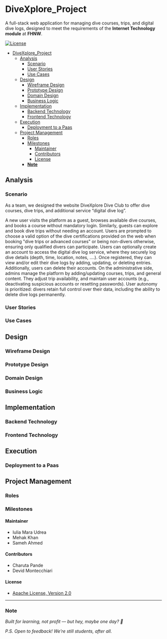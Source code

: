 # DiveXplore_Project
A full-stack web application for managing dive courses, trips, and digital dive logs, designed to meet the requirements of the **Internet Technology module** at **FHNW**.

[![License](https://img.shields.io/:license-apache-blue.svg)](http://www.apache.org/licenses/LICENSE-2.0.html)

<!-- TOC -->
* [DiveXplore_Project](#divexplore_project)
  * [Analysis](#analysis)
    * [Scenario](#scenario)
    * [User Stories](#user-stories)
    * [Use Cases](#use-cases)
  * [Design](#design)
    * [Wireframe Design](#wireframe-design)
    * [Prototype Design](#prototype-design)
    * [Domain Design](#domain-design)
    * [Business Logic](#business-logic)
  * [Implementation](#implementation)
    * [Backend Technology](#backend-technology)
    * [Frontend Technology](#frontend-technology)
  * [Execution](#execution)
    * [Deployment to a Paas](#deployment-to-a-paas)
  * [Project Management](#project-management)
    * [Roles](#roles)
    * [Milestones](#milestones)
      * [Maintainer](#maintainer)
      * [Contributors](#contributors)
      * [License](#license)
    * [**Note**](#note)
<!-- TOC -->

## Analysis
### Scenario
As a team, we designed the website DiveXplore Dive Club to offer dive courses, dive trips, and additional service “digital dive log”. 

A new user visits the platform as a guest, browses available dive courses, and books a course without mandatory login. Similarly, guests can explore and book dive trips without needing an account. Users are prompted to choose a valid option of the dive certifications provided on the web when booking "dive trips or advanced courses" or being non-divers otherwise, ensuring only qualified divers can participate. 
Users can optionally create an account to access the digital dive log service, where they securely log dive details (depth, time, location, notes, ....). Once registered, they can view and/or edit their dive logs by adding, updating, or deleting entries. Additionally, users can delete their accounts. 
On the administrative side, admins manage the platform by adding/updating courses, trips, and general content. They adjust trip availability, and maintain user accounts (e.g., deactivating suspicious accounts or resetting passwords). User autonomy is prioritized: divers retain full control over their data, including the ability to delete dive logs permanently. 

### User Stories


### Use Cases


## Design
<!-- Repo Owner Notes: 
 Keep in mind the Corporate Identity (CI); you shall decide appropriately the color schema, graphics, typography, layout, User Experience (UX), and so on. -->
### Wireframe Design
<!-- Repo Owner Notes:
It is suggested to start with a wireframe. The wireframe focuses on the website structure (Sitemap planning), sketching the pages using Wireframe components (e.g., header, menu, footer) and UX. You can create a wireframe already with draw.io or similar tools.-->
### Prototype Design
<!-- Repo Owner Notes:
A prototype can be designed using placeholder text/figures in Budibase. You don't need to connect the front-end to back-end in the early stages of the project development.
-->
### Domain Design
<!-- Repo Owner Notes:
Provide a picture and describe your domain model; you may use Entity-Relationship Model or UML class diagram. Both can be created in Visual Paradigm - we have an academic license for it.
The ch.fhnw.pizza.data.domain package contains the following domain objects / entities including getters and setters:
-->
### Business Logic


## Implementation


### Backend Technology


### Frontend Technology

## Execution

### Deployment to a Paas

## Project Management


### Roles


### Milestones

#### Maintainer
- Iulia Mara Udrea
- Mehak Khan
- Sameh Ahmed
#### Contributors
- Charuta Pande
- Devid Montecchiari

#### License
- [Apache License, Version 2.0](blob/master/LICENSE)
---
### **Note**
*Built for learning, not profit — but hey, maybe one day? 🌟*

*P.S. Open to feedback! We’re still students, after all.*
